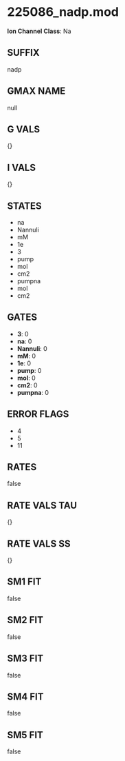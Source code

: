 # 225086_nadp.mod

**Ion Channel Class**: Na

## SUFFIX

nadp

## GMAX NAME

null

## G VALS

{}

## I VALS

{}

## STATES

- na
- Nannuli
- mM
- 1e
- 3
- pump
- mol
- cm2
- pumpna
- mol
- cm2

## GATES

- **3**: 0
- **na**: 0
- **Nannuli**: 0
- **mM**: 0
- **1e**: 0
- **pump**: 0
- **mol**: 0
- **cm2**: 0
- **pumpna**: 0

## ERROR FLAGS

- 4
- 5
- 11

## RATES

false

## RATE VALS TAU

{}

## RATE VALS SS

{}

## SM1 FIT

false

## SM2 FIT

false

## SM3 FIT

false

## SM4 FIT

false

## SM5 FIT

false
